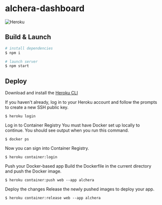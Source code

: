 # alchera-dashboard

![Heroku](https://heroku-badge.herokuapp.com/?app=heroku-badge)

## Build & Launch

```bash
# install dependencies
$ npm i

# launch server
$ npm start
```

## Deploy

Download and install the [Heroku CLI](https://devcenter.heroku.com/articles/heroku-cli)

If you haven't already, log in to your Heroku account and follow the prompts to create a new SSH public key.

```
$ heroku login
```

Log in to Container Registry
You must have Docker set up locally to continue. You should see output when you run this command.

```
$ docker ps
```

Now you can sign into Container Registry.

```
$ heroku container:login
```

Push your Docker-based app
Build the Dockerfile in the current directory and push the Docker image.

```
$ heroku container:push web --app alchera
```

Deploy the changes
Release the newly pushed images to deploy your app.

```
$ heroku container:release web --app alchera
```
